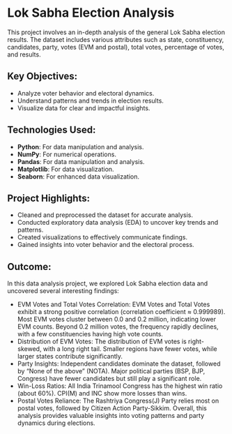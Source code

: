 # Lok Sabha Election Analysis

This project involves an in-depth analysis of the general Lok Sabha election results. The dataset includes various attributes such as state, constituency, candidates, party, votes (EVM and postal), total votes, percentage of votes, and results.

## Key Objectives:
- Analyze voter behavior and electoral dynamics.
- Understand patterns and trends in election results.
- Visualize data for clear and impactful insights.

## Technologies Used:
- **Python**: For data manipulation and analysis.
- **NumPy**: For numerical operations.
- **Pandas**: For data manipulation and analysis.
- **Matplotlib**: For data visualization.
- **Seaborn**: For enhanced data visualization.

## Project Highlights:
- Cleaned and preprocessed the dataset for accurate analysis.
- Conducted exploratory data analysis (EDA) to uncover key trends and patterns.
- Created visualizations to effectively communicate findings.
- Gained insights into voter behavior and the electoral process.

## Outcome:
In this data analysis project, we explored Lok Sabha election data and uncovered several interesting findings:


- EVM Votes and Total Votes Correlation: EVM Votes and Total Votes exhibit a strong positive correlation (correlation coefficient ≈ 0.999989). Most EVM votes cluster between 0.0 and 0.2 million, indicating lower EVM counts. Beyond 0.2 million votes, the frequency rapidly declines, with a few constituencies having high vote counts.
- Distribution of EVM Votes: The distribution of EVM votes is right-skewed, with a long right tail. Smaller regions have fewer votes, while larger states contribute significantly.
- Party Insights: Independent candidates dominate the dataset, followed by “None of the above” (NOTA). Major political parties (BSP, BJP, Congress) have fewer candidates but still play a significant role.
- Win-Loss Ratios: All India Trinamool Congress has the highest win ratio (about 60%). CPI(M) and INC show more losses than wins.
- Postal Votes Reliance: The Rashtriya Congress(J) Party relies most on postal votes, followed by Citizen Action Party-Sikkim.
Overall, this analysis provides valuable insights into voting patterns and party dynamics during elections.

